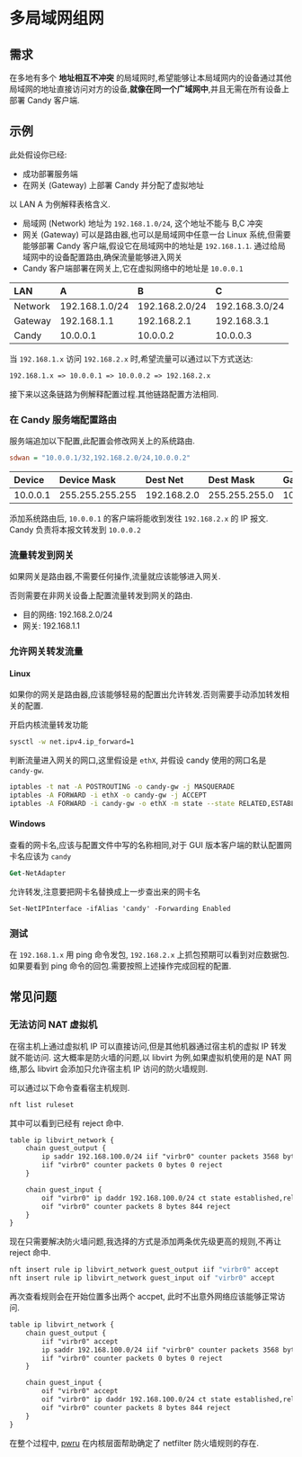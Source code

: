 # 多局域网组网

## 需求

在多地有多个 __地址相互不冲突__ 的局域网时,希望能够让本局域网内的设备通过其他局域网的地址直接访问对方的设备,__就像在同一个广域网中__,并且无需在所有设备上部署 Candy 客户端.

## 示例

此处假设你已经:

- 成功部署服务端
- 在网关 (Gateway) 上部署 Candy 并分配了虚拟地址

以 LAN A 为例解释表格含义.

- 局域网 (Network) 地址为 `192.168.1.0/24`, 这个地址不能与 B,C 冲突
- 网关 (Gateway) 可以是路由器,也可以是局域网中任意一台 Linux 系统,但需要能够部署 Candy 客户端,假设它在局域网中的地址是 `192.168.1.1`. 通过给局域网中的设备配置路由,确保流量能够进入网关
- Candy 客户端部署在网关上,它在虚拟网络中的地址是 `10.0.0.1`

| LAN     | A              | B              | C              |
| :------ | :------------- | :------------- | :------------- |
| Network | 192.168.1.0/24 | 192.168.2.0/24 | 192.168.3.0/24 |
| Gateway | 192.168.1.1    | 192.168.2.1    | 192.168.3.1    |
| Candy   | 10.0.0.1       | 10.0.0.2       | 10.0.0.3       |

当 `192.168.1.x` 访问 `192.168.2.x` 时,希望流量可以通过以下方式送达:

```txt
192.168.1.x => 10.0.0.1 => 10.0.0.2 => 192.168.2.x
```

接下来以这条链路为例解释配置过程.其他链路配置方法相同.

### 在 Candy 服务端配置路由

服务端追加以下配置,此配置会修改网关上的系统路由.

```ini
sdwan = "10.0.0.1/32,192.168.2.0/24,10.0.0.2"
```

| Device   | Device Mask     | Dest Net    | Dest Mask     | Gateway  |
| :------- | :-------------- | :---------- | :------------ | :------- |
| 10.0.0.1 | 255.255.255.255 | 192.168.2.0 | 255.255.255.0 | 10.0.0.2 |

添加系统路由后, `10.0.0.1` 的客户端将能收到发往 `192.168.2.x` 的 IP 报文. Candy 负责将本报文转发到 `10.0.0.2`

### 流量转发到网关

如果网关是路由器,不需要任何操作,流量就应该能够进入网关.

否则需要在非网关设备上配置流量转发到网关的路由.

- 目的网络: 192.168.2.0/24
- 网关: 192.168.1.1
  
### 允许网关转发流量

#### Linux

如果你的网关是路由器,应该能够轻易的配置出允许转发.否则需要手动添加转发相关的配置.

开启内核流量转发功能

```bash
sysctl -w net.ipv4.ip_forward=1
```

判断流量进入网关的网口,这里假设是 `ethX`, 并假设 candy 使用的网口名是 `candy-gw`.

```bash
iptables -t nat -A POSTROUTING -o candy-gw -j MASQUERADE
iptables -A FORWARD -i ethX -o candy-gw -j ACCEPT
iptables -A FORWARD -i candy-gw -o ethX -m state --state RELATED,ESTABLISHED -j ACCEPT
```

#### Windows

查看的网卡名,应该与配置文件中写的名称相同,对于 GUI 版本客户端的默认配置网卡名应该为 `candy`

```ps
Get-NetAdapter
```

允许转发,注意要把网卡名替换成上一步查出来的网卡名

```ps
Set-NetIPInterface -ifAlias 'candy' -Forwarding Enabled
```

### 测试

在 `192.168.1.x` 用 ping 命令发包, `192.168.2.x` 上抓包预期可以看到对应数据包.
如果要看到 ping 命令的回包.需要按照上述操作完成回程的配置.

## 常见问题

### 无法访问 NAT 虚拟机

在宿主机上通过虚拟机 IP 可以直接访问,但是其他机器通过宿主机的虚拟 IP 转发就不能访问.
这大概率是防火墙的问题,以 libvirt 为例,如果虚拟机使用的是 NAT 网络,那么 libvirt 会添加只允许宿主机 IP 访问的防火墙规则.

可以通过以下命令查看宿主机规则.

```bash
nft list ruleset
```

其中可以看到已经有 reject 命中.

```txt
table ip libvirt_network {
    chain guest_output {
        ip saddr 192.168.100.0/24 iif "virbr0" counter packets 3568 bytes 541261 accept
        iif "virbr0" counter packets 0 bytes 0 reject
    }

    chain guest_input {
        oif "virbr0" ip daddr 192.168.100.0/24 ct state established,related counter packets 3237 bytes 290974 accept
        oif "virbr0" counter packets 8 bytes 844 reject
    }
}
```

现在只需要解决防火墙问题,我选择的方式是添加两条优先级更高的规则,不再让 reject 命中.

```bash
nft insert rule ip libvirt_network guest_output iif "virbr0" accept
nft insert rule ip libvirt_network guest_input oif "virbr0" accept
```

再次查看规则会在开始位置多出两个 accpet, 此时不出意外网络应该能够正常访问.

```txt
table ip libvirt_network {
    chain guest_output {
        iif "virbr0" accept
        ip saddr 192.168.100.0/24 iif "virbr0" counter packets 3568 bytes 541261 accept
        iif "virbr0" counter packets 0 bytes 0 reject
    }

    chain guest_input {
        oif "virbr0" accept
        oif "virbr0" ip daddr 192.168.100.0/24 ct state established,related counter packets 3237 bytes 290974 accept
        oif "virbr0" counter packets 8 bytes 844 reject
    }
}
```

在整个过程中, [pwru](https://github.com/cilium/pwru) 在内核层面帮助确定了 netfilter 防火墙规则的存在.
